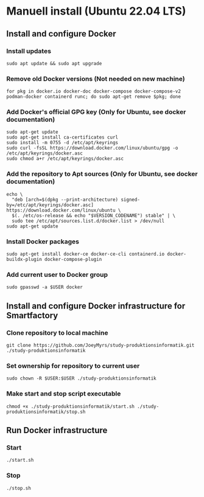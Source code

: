 # Manuell install (Ubuntu 22.04 LTS)
## Install and configure Docker
### Install updates
```
sudo apt update && sudo apt upgrade
```
### Remove old Docker versions (Not needed on new machine)
```
for pkg in docker.io docker-doc docker-compose docker-compose-v2 podman-docker containerd runc; do sudo apt-get remove $pkg; done
```
### Add Docker's official GPG key (Only for Ubuntu, see docker documentation)
```
sudo apt-get update
sudo apt-get install ca-certificates curl
sudo install -m 0755 -d /etc/apt/keyrings
sudo curl -fsSL https://download.docker.com/linux/ubuntu/gpg -o /etc/apt/keyrings/docker.asc
sudo chmod a+r /etc/apt/keyrings/docker.asc
```
### Add the repository to Apt sources (Only for Ubuntu, see docker documentation)
```
echo \
  "deb [arch=$(dpkg --print-architecture) signed-by=/etc/apt/keyrings/docker.asc] https://download.docker.com/linux/ubuntu \
  $(. /etc/os-release && echo "$VERSION_CODENAME") stable" | \
  sudo tee /etc/apt/sources.list.d/docker.list > /dev/null
sudo apt-get update
```
### Install Docker packages
```
sudo apt-get install docker-ce docker-ce-cli containerd.io docker-buildx-plugin docker-compose-plugin
```
### Add current user to Docker group
```
sudo gpasswd -a $USER docker
```
## Install and configure Docker infrastructure for Smartfactory
### Clone repository to local machine
```
git clone https://github.com/JoeyMyrs/study-produktionsinformatik.git ./study-produktionsinformatik
```
### Set ownership for repository to current user
```
sudo chown -R $USER:$USER ./study-produktionsinformatik
```
### Make start and stop script executable
```
chmod +x ./study-produktionsinformatik/start.sh ./study-produktionsinformatik/stop.sh
```
## Run Docker infrastructure
### Start
```
./start.sh
```
### Stop
```
./stop.sh
```
